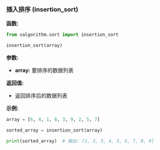 ### 插入排序 (insertion_sort)

**函数:**

```python
from salgorithm.sort import insertion_sort

insertion_sort(array)
```

**参数:**

* **array:** 要排序的数据列表

**返回值:**

* 返回排序后的数据列表

**示例:**

```python
array = [6, 4, 1, 8, 3, 9, 2, 5, 7]

sorted_array = insertion_sort(array)

print(sorted_array)  # 输出: [1, 2, 3, 4, 5, 6, 7, 8, 9]
```